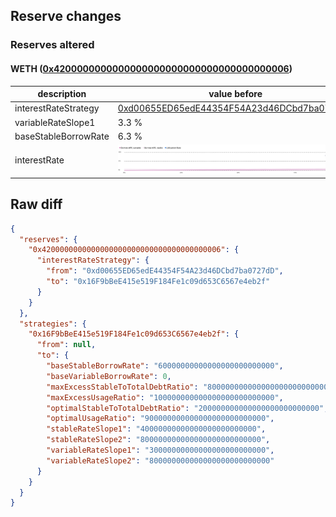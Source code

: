 ## Reserve changes

### Reserves altered

#### WETH ([0x4200000000000000000000000000000000000006](https://optimistic.etherscan.io/address/0x4200000000000000000000000000000000000006))

| description | value before | value after |
| --- | --- | --- |
| interestRateStrategy | [0xd00655ED65edE44354F54A23d46DCbd7ba0727dD](https://optimistic.etherscan.io/address/0xd00655ED65edE44354F54A23d46DCbd7ba0727dD) | [0x16F9bBeE415e519F184Fe1c09d653C6567e4eb2f](https://optimistic.etherscan.io/address/0x16F9bBeE415e519F184Fe1c09d653C6567e4eb2f) |
| variableRateSlope1 | 3.3 % | 3 % |
| baseStableBorrowRate | 6.3 % | 6 % |
| interestRate | ![before](/.assets/ca6b2aa74895f1fc2926cdd88b0b86033580d616.svg) | ![after](/.assets/4e91bd04e654729df4b59d001423aed83e6d6759.svg) |

## Raw diff

```json
{
  "reserves": {
    "0x4200000000000000000000000000000000000006": {
      "interestRateStrategy": {
        "from": "0xd00655ED65edE44354F54A23d46DCbd7ba0727dD",
        "to": "0x16F9bBeE415e519F184Fe1c09d653C6567e4eb2f"
      }
    }
  },
  "strategies": {
    "0x16F9bBeE415e519F184Fe1c09d653C6567e4eb2f": {
      "from": null,
      "to": {
        "baseStableBorrowRate": "60000000000000000000000000",
        "baseVariableBorrowRate": 0,
        "maxExcessStableToTotalDebtRatio": "800000000000000000000000000",
        "maxExcessUsageRatio": "100000000000000000000000000",
        "optimalStableToTotalDebtRatio": "200000000000000000000000000",
        "optimalUsageRatio": "900000000000000000000000000",
        "stableRateSlope1": "40000000000000000000000000",
        "stableRateSlope2": "800000000000000000000000000",
        "variableRateSlope1": "30000000000000000000000000",
        "variableRateSlope2": "800000000000000000000000000"
      }
    }
  }
}
```